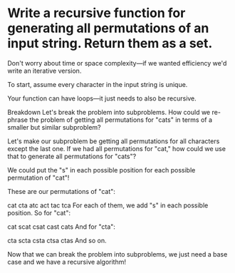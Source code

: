 # Write a recursive function for generating all permutations of an input string. Return them as a set.
Don't worry about time or space complexity—if we wanted efficiency we'd write an iterative version.

To start, assume every character in the input string is unique.

Your function can have loops—it just needs to also be recursive.

Breakdown
Let's break the problem into subproblems. How could we re-phrase the problem of getting all permutations for "cats" in terms of a smaller but similar subproblem?

Let's make our subproblem be getting all permutations for all characters except the last one. If we had all permutations for "cat," how could we use that to generate all permutations for "cats"?

We could put the "s" in each possible position for each possible permutation of "cat"!

These are our permutations of "cat":

  cat
cta
atc
act
tac
tca
For each of them, we add "s" in each possible position. So for "cat":

  cat
    scat
    csat
    cast
    cats
And for "cta":

  cta
    scta
    csta
    ctsa
    ctas
And so on.

Now that we can break the problem into subproblems, we just need a base case and we have a recursive algorithm!

